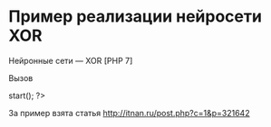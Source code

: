 # Пример реализации нейросети XOR
Нейронные сети — XOR [PHP 7]

Вызов

<?php

(new N)->start();

?>

За пример взята статья http://itnan.ru/post.php?c=1&p=321642
